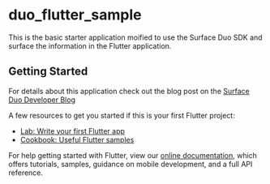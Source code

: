 # duo_flutter_sample

This is the basic starter application moified to use the Surface Duo SDK and surface the information in the Flutter application.

## Getting Started

For details about this application check out the blog post on the [Surface Duo Developer Blog](https://devblogs.microsoft.com/surface-duo/get-started-with-flutter-on-surface-duo/)

A few resources to get you started if this is your first Flutter project:

- [Lab: Write your first Flutter app](https://flutter.dev/docs/get-started/codelab)
- [Cookbook: Useful Flutter samples](https://flutter.dev/docs/cookbook)

For help getting started with Flutter, view our
[online documentation](https://flutter.dev/docs), which offers tutorials,
samples, guidance on mobile development, and a full API reference.
